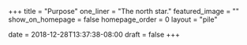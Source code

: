 +++
title = "Purpose"
one_liner = "The north star."
featured_image = ""
show_on_homepage = false
homepage_order = 0
layout = "pile"

date = 2018-12-28T13:37:38-08:00
draft = false
+++
